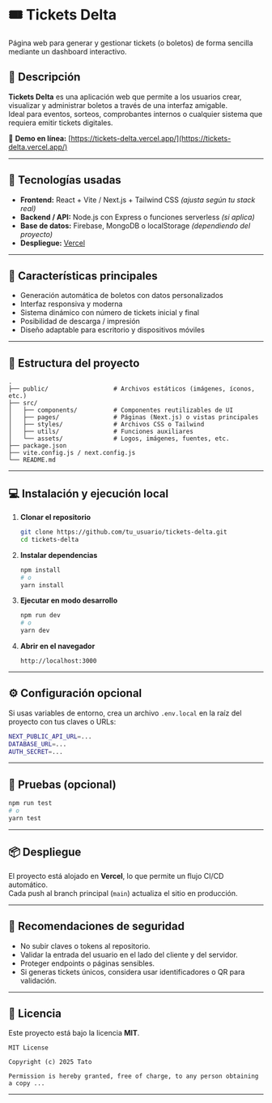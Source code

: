 ﻿# 🎟️ Tickets Delta

Página web para generar y gestionar tickets (o boletos) de forma sencilla mediante un dashboard interactivo.

## 📌 Descripción

**Tickets Delta** es una aplicación web que permite a los usuarios crear, visualizar y administrar boletos a través de una interfaz amigable.  
Ideal para eventos, sorteos, comprobantes internos o cualquier sistema que requiera emitir tickets digitales.

🔗 **Demo en línea:** [https://tickets-delta.vercel.app/](https://tickets-delta.vercel.app/)

---

## 🚀 Tecnologías usadas

- **Frontend:** React + Vite / Next.js + Tailwind CSS *(ajusta según tu stack real)*
- **Backend / API:** Node.js con Express o funciones serverless *(si aplica)*
- **Base de datos:** Firebase, MongoDB o localStorage *(dependiendo del proyecto)*
- **Despliegue:** [Vercel](https://vercel.com/)

---

## 🧩 Características principales

- Generación automática de boletos con datos personalizados  
- Interfaz responsiva y moderna  
- Sistema dinámico con número de tickets inicial y final  
- Posibilidad de descarga / impresión  
- Diseño adaptable para escritorio y dispositivos móviles

---

## 📁 Estructura del proyecto

```text
.
├── public/                  # Archivos estáticos (imágenes, íconos, etc.)
├── src/
│   ├── components/          # Componentes reutilizables de UI
│   ├── pages/               # Páginas (Next.js) o vistas principales
│   ├── styles/              # Archivos CSS o Tailwind
│   ├── utils/               # Funciones auxiliares
│   └── assets/              # Logos, imágenes, fuentes, etc.
├── package.json
├── vite.config.js / next.config.js
└── README.md
```

---

## 💻 Instalación y ejecución local

1. **Clonar el repositorio**
   ```bash
   git clone https://github.com/tu_usuario/tickets-delta.git
   cd tickets-delta
   ```

2. **Instalar dependencias**
   ```bash
   npm install
   # o
   yarn install
   ```

3. **Ejecutar en modo desarrollo**
   ```bash
   npm run dev
   # o
   yarn dev
   ```

4. **Abrir en el navegador**
   ```
   http://localhost:3000
   ```

---

## ⚙️ Configuración opcional

Si usas variables de entorno, crea un archivo `.env.local` en la raíz del proyecto con tus claves o URLs:

```bash
NEXT_PUBLIC_API_URL=...
DATABASE_URL=...
AUTH_SECRET=...
```

---

## 🧪 Pruebas (opcional)

```bash
npm run test
# o
yarn test
```

---

## 📦 Despliegue

El proyecto está alojado en **Vercel**, lo que permite un flujo CI/CD automático.  
Cada push al branch principal (`main`) actualiza el sitio en producción.

---

## 🔐 Recomendaciones de seguridad

- No subir claves o tokens al repositorio.  
- Validar la entrada del usuario en el lado del cliente y del servidor.  
- Proteger endpoints o páginas sensibles.  
- Si generas tickets únicos, considera usar identificadores o QR para validación.

---

## 📄 Licencia

Este proyecto está bajo la licencia **MIT**.

```
MIT License

Copyright (c) 2025 Tato

Permission is hereby granted, free of charge, to any person obtaining a copy ...
```


---
